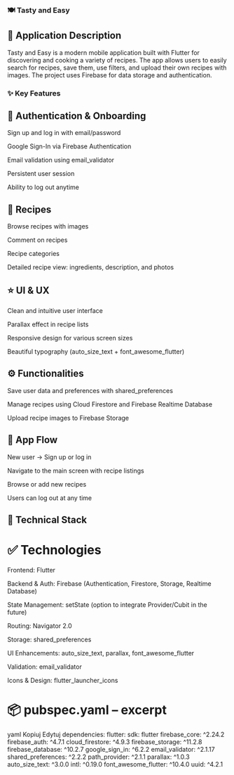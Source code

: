 ### 🍽️ Tasty and Easy

## 📌 Application Description
Tasty and Easy is a modern mobile application built with Flutter for discovering and cooking a variety of recipes.
The app allows users to easily search for recipes, save them, use filters, and upload their own recipes with images.
The project uses Firebase for data storage and authentication.

### ✨ Key Features

## 🔐 Authentication & Onboarding

Sign up and log in with email/password

Google Sign-In via Firebase Authentication

Email validation using email_validator

Persistent user session

Ability to log out anytime

## 📖 Recipes

Browse recipes with images

Comment on recipes

Recipe categories

Detailed recipe view: ingredients, description, and photos

## ⭐ UI & UX

Clean and intuitive user interface

Parallax effect in recipe lists

Responsive design for various screen sizes

Beautiful typography (auto_size_text + font_awesome_flutter)

## ⚙️ Functionalities

Save user data and preferences with shared_preferences

Manage recipes using Cloud Firestore and Firebase Realtime Database

Upload recipe images to Firebase Storage

## 🚀 App Flow

New user → Sign up or log in

Navigate to the main screen with recipe listings

Browse or add new recipes

Users can log out at any time

## 🧱 Technical Stack

# ✅ Technologies

Frontend: Flutter

Backend & Auth: Firebase (Authentication, Firestore, Storage, Realtime Database)

State Management: setState (option to integrate Provider/Cubit in the future)

Routing: Navigator 2.0

Storage: shared_preferences

UI Enhancements: auto_size_text, parallax, font_awesome_flutter

Validation: email_validator

Icons & Design: flutter_launcher_icons

# 📦 pubspec.yaml – excerpt

yaml
Kopiuj
Edytuj
dependencies:
  flutter: sdk: flutter
  firebase_core: ^2.24.2
  firebase_auth: ^4.7.1
  cloud_firestore: ^4.9.3
  firebase_storage: ^11.2.8
  firebase_database: ^10.2.7
  google_sign_in: ^6.2.2
  email_validator: ^2.1.17
  shared_preferences: ^2.2.2
  path_provider: ^2.1.1
  parallax: ^1.0.3
  auto_size_text: ^3.0.0
  intl: ^0.19.0
  font_awesome_flutter: ^10.4.0
  uuid: ^4.2.1
